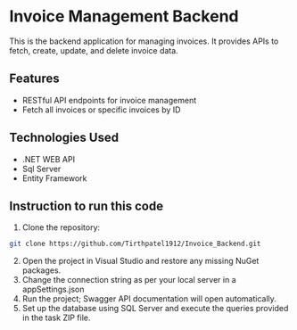 # Invoice Management Backend

This is the backend application for managing invoices. It provides APIs to fetch, create, update, and delete invoice data.

## Features

- RESTful API endpoints for invoice management
- Fetch all invoices or specific invoices by ID

## Technologies Used

- .NET WEB API
- Sql Server
- Entity Framework

## Instruction to run this code

1. Clone the repository:

```bash
git clone https://github.com/Tirthpatel1912/Invoice_Backend.git
```
2. Open the project in Visual Studio and restore any missing NuGet packages.
3. Change the connection string as per your local server in a appSettings.json
4. Run the project; Swagger API documentation will open automatically.
5. Set up the database using SQL Server and execute the queries provided in the task ZIP file.
   

